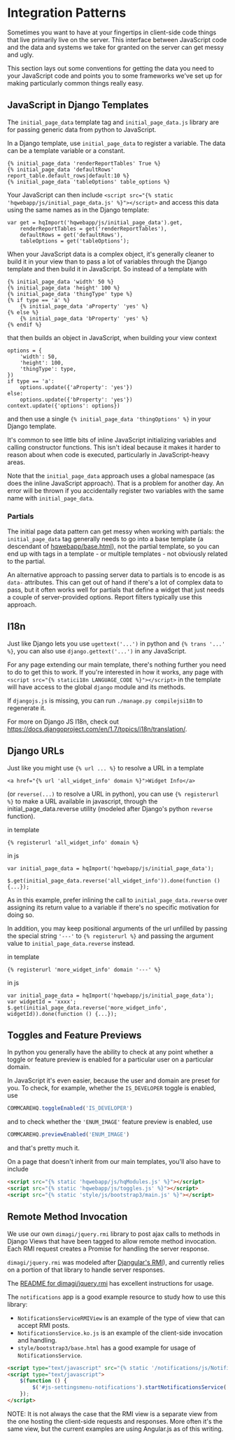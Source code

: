 # Integration Patterns

Sometimes you want to have at your fingertips in client-side code
things that live primarily live on the server.
This interface between JavaScript code and the data
and systems we take for granted on the server can get messy and ugly.

This section lays out some conventions for getting the data you need
to your JavaScript code
and points you to some frameworks we've set up
for making particularly common things really easy.

## JavaScript in Django Templates

The `initial_page_data` template tag and `initial_page_data.js` library are for passing generic data from python to JavaScript.

In a Django template, use `initial_page_data` to register a variable. The data can be a template variable or a constant.

```
{% initial_page_data 'renderReportTables' True %}
{% initial_page_data 'defaultRows' report_table.default_rows|default:10 %}
{% initial_page_data 'tableOptions' table_options %}
```

Your JavaScript can then include `<script src="{% static 'hqwebapp/js/initial_page_data.js' %}"></script>` and access this data using the same names as in the Django template:

```
var get = hqImport('hqwebapp/js/initial_page_data').get,
    renderReportTables = get('renderReportTables'),
    defaultRows = get('defaultRows'),
    tableOptions = get('tableOptions');
```

When your JavaScript data is a complex object, it's generally cleaner to build it in your view than to pass a lot of variables through the Django template and then build it in JavaScript. So instead of a template with

```
{% initial_page_data 'width' 50 %}
{% initial_page_data 'height' 100 %}
{% initial_page_data 'thingType' type %}
{% if type == 'a' %}
    {% initial_page_data 'aProperty' 'yes' %}
{% else %}
    {% initial_page_data 'bProperty' 'yes' %}
{% endif %}
```

that then builds an object in JavaScript, when building your view context

```
options = {
    'width': 50,
    'height': 100,
    'thingType': type,
})
if type == 'a':
    options.update({'aProperty': 'yes'})
else:
    options.update({'bProperty': 'yes'})
context.update({'options': options})
```

and then use a single `{% initial_page_data 'thingOptions' %}` in your Django template.

It's common to see little bits of inline JavaScript initializing variables and calling constructor functions. This isn't ideal because it makes it harder to reason about when code is executed, particularly in JavaScript-heavy areas.

Note that the `initial_page_data` approach uses a global namespace (as does the inline JavaScript approach). That is a problem for another day. An error will be thrown if you accidentally register two variables with the same name with `initial_page_data`.

### Partials

The initial page data pattern can get messy when working with partials: the `initial_page_data` tag generally needs to go into a base template (a descendant of [hqwebapp/base.html](https://github.com/dimagi/commcare-hq/tree/master/corehq/apps/hqwebapp/templates/hqwebapp/base.html)), not the partial template, so you can end up with tags in a template - or multiple templates - not obviously related to the partial.

An alternative approach to passing server data to partials is to encode is as `data-` attributes. This can get out of hand if there's a lot of complex data to pass, but it often works well for partials that define a widget that just needs a couple of server-provided options. Report filters typically use this approach.


## I18n
Just like Django lets you use `ugettext('...')` in python
and `{% trans '...' %}`, you can also use `django.gettext('...')`
in any JavaScript.

For any page extending our main template, there's nothing further
you need to do to get this to work.
If you're interested in how it works,
any page with `<script src="{% statici18n LANGUAGE_CODE %}"></script>`
in the template will have access to the global `django` module
and its methods.

If `djangojs.js` is missing, you can run `./manage.py compilejsi18n` to regenerate it.

For more on Django JS I18n, check out https://docs.djangoproject.com/en/1.7/topics/i18n/translation/.

## Django URLs

Just like you might use `{% url ... %}` to resolve a URL in a template

```
<a href="{% url 'all_widget_info' domain %}">Widget Info</a>
```

(or `reverse(...)` to resolve a URL in python), you can use `{% registerurl %}` to make a URL available in javascript, through the initial_page_data.reverse utility (modeled after Django's python `reverse` function).

in template
```
{% registerurl 'all_widget_info' domain %}
```

in js

```
var initial_page_data = hqImport('hqwebapp/js/initial_page_data');

$.get(initial_page_data.reverse('all_widget_info')).done(function () {...});
```

As in this example, prefer inlining the call to `initial_page_data.reverse` over assigning its return value to a variable if there's no specific motivation for doing so.

In addition, you may keep positional arguments of the url unfilled by passing the special string `'---'` to `{% registerurl %}` and passing the argument value to `initial_page_data.reverse` instead.

in template
```
{% registerurl 'more_widget_info' domain '---' %}
```

in js

```
var initial_page_data = hqImport('hqwebapp/js/initial_page_data');
var widgetId = 'xxxx';
$.get(initial_page_data.reverse('more_widget_info', widgetId)).done(function () {...});
```


## Toggles and Feature Previews
In python you generally have the ability to check
at any point whether a toggle or feature preview is enabled
for a particular user on a particular domain.

In JavaScript it's even easier,
because the user and domain are preset for you.
To check, for example, whether the `IS_DEVELOPER` toggle is enabled, use

```javascript
COMMCAREHQ.toggleEnabled('IS_DEVELOPER')
```

and to check whether the `'ENUM_IMAGE'` feature preview
is enabled, use

```javascript
COMMCAREHQ.previewEnabled('ENUM_IMAGE')
```

and that's pretty much it.

On a page that doesn't inherit from our main templates, you'll also
have to include

```html
<script src="{% static 'hqwebapp/js/hqModules.js' %}"></script>
<script src="{% static 'hqwebapp/js/toggles.js' %}"></script>
<script src="{% static 'style/js/bootstrap3/main.js' %}"></script>
```

## Remote Method Invocation

We use our own `dimagi/jquery.rmi` library to post ajax calls to methods in Django Views that have been tagged to allow remote method invocation. Each RMI request creates a Promise for handling the server response.

`dimagi/jquery.rmi` was modeled after [Djangular's RMI](http://django-angular.readthedocs.org/en/latest/remote-method-invocation.html)), and currently relies on a portion of that library to handle server responses.

The [README for dimagi/jquery.rmi](http://github.com/dimagi/jquery.rmi) has excellent instructions for usage.

The `notifications` app is a good example resource to study how to use this library:

- `NotificationsServiceRMIView` is an example of the type of view that can accept RMI posts.
- `NotificationsService.ko.js` is an example of the client-side invocation and handling.
- `style/bootstrap3/base.html` has a good example for usage of `NotificationsService`.
```html
<script type="text/javascript" src="{% static '/notifications/js/NotificationsService.ko.js' %}"></script>
<script type="text/javascript">
    $(function () {
        $('#js-settingsmenu-notifications').startNotificationsService('{% url 'notifications_service' %}');
    });
</script>
```

NOTE: It is not always the case that the RMI view is a separate view from the one hosting the client-side requests and responses. More often it's the same view, but the current examples are using Angular.js as of this writing.
